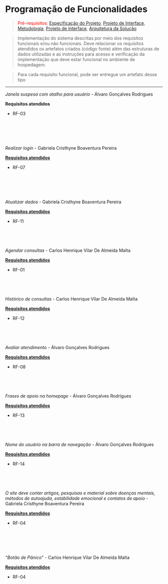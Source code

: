 # Programação de Funcionalidades

> <span style="color:red">Pré-requisitos: <a href="2-Especificação do Projeto.md"> Especificação do Projeto</a></span>, <a href="3-Projeto de Interface.md"> Projeto de Interface</a>, <a href="4-Metodologia.md"> Metodologia</a>, <a href="3-Projeto de Interface.md"> Projeto de Interface</a>, <a href="5-Arquitetura da Solução.md"> Arquitetura da Solução</a>

> Implementação do sistema descritas por meio dos requisitos funcionais e/ou não funcionais. Deve relacionar os requisitos atendidos os artefatos criados (código fonte) além das estruturas de dados utilizadas e as instruções para acesso e verificação da implementação que deve estar funcional no ambiente de hospedagem.

> Para cada requisito funcional, pode ser entregue um artefato desse tipo
<hr>

<i>Janela suspesa com atalho para usuário</i> - Álvaro Gonçalves Rodrigues

  <b>Requisitos atendidos</b>
<ul>
  <li>RF-03 </li>
</ul>

<p align="center">
            <img src="https://github.com/ICEI-PUC-Minas-PMV-ADS/pmv-ads-2023-1-e1-proj-web-t5-Mentally/blob/main/docs/img/ProgramacaoFuncionalidades/janelaSuspensaHomepage.png" alt="">
             <img src="https://github.com/ICEI-PUC-Minas-PMV-ADS/pmv-ads-2023-1-e1-proj-web-t5-Mentally/blob/main/docs/img/ProgramacaoFuncionalidades/janelaSuspensaUsuario.png" alt="">
</p>
<br><br>

<i>Realizar login</i> - Gabriela Cristhyne Boaventura Pereira

 <b><u>Requisitos atendidos</u></b>
<ul>
  <li>RF-07 </li>
</ul>
 <img src="https://github.com/ICEI-PUC-Minas-PMV-ADS/pmv-ads-2023-1-e1-proj-web-t5-Mentally/blob/main/docs/img/ProgramacaoFuncionalidades/cadastro.png" alt="">
  <img src="https://github.com/ICEI-PUC-Minas-PMV-ADS/pmv-ads-2023-1-e1-proj-web-t5-Mentally/blob/main/docs/img/ProgramacaoFuncionalidades/login.png" alt="">

<br><br>

<i>Atualizar dados </i> - Gabriela Cristhyne Boaventura Pereira

  <b><u>Requisitos atendidos</u></b>
<ul>
  <li>RF-11 </li>
</ul>

 <div algin="center">
 <img src="https://github.com/ICEI-PUC-Minas-PMV-ADS/pmv-ads-2023-1-e1-proj-web-t5-Mentally/blob/main/docs/img/ProgramacaoFuncionalidades/perfil.png" alt="">
</div>

<br><br>


<i>Agendar consultas</i> - Carlos Henrique Vilar De Almeida Malta

  <b><u>Requisitos atendidos</u></b>
<ul>
  <li>RF-01 </li>
</ul>


<div algin="center">
  <img src="https://github.com/ICEI-PUC-Minas-PMV-ADS/pmv-ads-2023-1-e1-proj-web-t5-Mentally/blob/main/docs/img/ProgramacaoFuncionalidades/agendar.png" alt="">
</div>

 <div algin="center">
  <img src="https://github.com/ICEI-PUC-Minas-PMV-ADS/pmv-ads-2023-1-e1-proj-web-t5-Mentally/blob/main/docs/img/ProgramacaoFuncionalidades/agendamento.png" alt="">
</div>     
      
<br><br>


<i>Histórico de consultas</i> - Carlos Henrique Vilar De Almeida Malta

  <b><u>Requisitos atendidos</u></b>
<ul>
  <li>RF-12 </li>
</ul>

<div algin="center">
  <img src="https://github.com/ICEI-PUC-Minas-PMV-ADS/pmv-ads-2023-1-e1-proj-web-t5-Mentally/blob/main/docs/img/ProgramacaoFuncionalidades/Historico.png" alt="">
</div> 

<br><br>


<i>Avaliar atendimento</i> - Álvaro Gonçalves Rodrigues

  <b><u>Requisitos atendidos</u></b>
<ul>
  <li>RF-08 </li>
</ul>

<div algin="center">
  <img src="https://github.com/ICEI-PUC-Minas-PMV-ADS/pmv-ads-2023-1-e1-proj-web-t5-Mentally/blob/main/docs/img/ProgramacaoFuncionalidades/Historico.png" alt="">
</div>

<div algin="center">
  <img src="https://github.com/ICEI-PUC-Minas-PMV-ADS/pmv-ads-2023-1-e1-proj-web-t5-Mentally/blob/main/docs/img/ProgramacaoFuncionalidades/avaliacoesAntigas.png" alt="">
</div>
      
<br><br>


<i>Frases de apoio na homepage	</i> - Álvaro Gonçalves Rodrigues

  <b><u>Requisitos atendidos</u></b>
<ul>
  <li>RF-13 </li>
</ul>

<div algin="center">
  <img src="https://github.com/ICEI-PUC-Minas-PMV-ADS/pmv-ads-2023-1-e1-proj-web-t5-Mentally/blob/main/docs/img/ProgramacaoFuncionalidades/frases.png" alt="">
</div>

<br><br>


<i>Nome do usuário na barra de navegação</i> - Álvaro Gonçalves Rodrigues

  <b><u>Requisitos atendidos</u></b>
<ul>
  <li>RF-14 </li>
</ul>

<div algin="center">
  <img src="https://github.com/ICEI-PUC-Minas-PMV-ADS/pmv-ads-2023-1-e1-proj-web-t5-Mentally/blob/main/docs/img/ProgramacaoFuncionalidades/nomeUsuario.png" alt="">
</div>

<br><br>


<i>O site deve conter artigos, pesquisas e material sobre doenças mentais, métodos de autoajuda, estabilidade emocional e contatos de apoio</i> - Gabriela Cristhyne Boaventura Pereira

  <b><u>Requisitos atendidos</u></b>
<ul>
  <li>RF-04 </li>
</ul>

<div algin="center">
  <img src="https://github.com/ICEI-PUC-Minas-PMV-ADS/pmv-ads-2023-1-e1-proj-web-t5-Mentally/blob/main/docs/img/ProgramacaoFuncionalidades/artigos.png" alt="">
    <img src="https://github.com/ICEI-PUC-Minas-PMV-ADS/pmv-ads-2023-1-e1-proj-web-t5-Mentally/blob/main/docs/img/ProgramacaoFuncionalidades/artigo1.png" alt="">
    <img src="https://github.com/ICEI-PUC-Minas-PMV-ADS/pmv-ads-2023-1-e1-proj-web-t5-Mentally/blob/main/docs/img/ProgramacaoFuncionalidades/artigo2.png" alt="">
    <img src="https://github.com/ICEI-PUC-Minas-PMV-ADS/pmv-ads-2023-1-e1-proj-web-t5-Mentally/blob/main/docs/img/ProgramacaoFuncionalidades/artigo3.png" alt="">
</div>

<br><br>


<i>“Botão de Pânico”</i> - Carlos Henrique Vilar De Almeida Malta

  <b><u>Requisitos atendidos</u></b>
<ul>
  <li>RF-04 </li>
</ul>

<div algin="center">
  <img src="https://github.com/ICEI-PUC-Minas-PMV-ADS/pmv-ads-2023-1-e1-proj-web-t5-Mentally/blob/main/docs/img/ProgramacaoFuncionalidades/btnGuias.png" alt="">
  <img src="https://github.com/ICEI-PUC-Minas-PMV-ADS/pmv-ads-2023-1-e1-proj-web-t5-Mentally/blob/main/docs/img/ProgramacaoFuncionalidades/guias.png" alt="">
    <img src="https://github.com/ICEI-PUC-Minas-PMV-ADS/pmv-ads-2023-1-e1-proj-web-t5-Mentally/blob/main/docs/img/ProgramacaoFuncionalidades/guia1.png" alt="">
    <img src="https://github.com/ICEI-PUC-Minas-PMV-ADS/pmv-ads-2023-1-e1-proj-web-t5-Mentally/blob/main/docs/img/ProgramacaoFuncionalidades/guia2.png" alt="">
    <img src="https://github.com/ICEI-PUC-Minas-PMV-ADS/pmv-ads-2023-1-e1-proj-web-t5-Mentally/blob/main/docs/img/ProgramacaoFuncionalidades/guia3.png" alt="">
</div>
